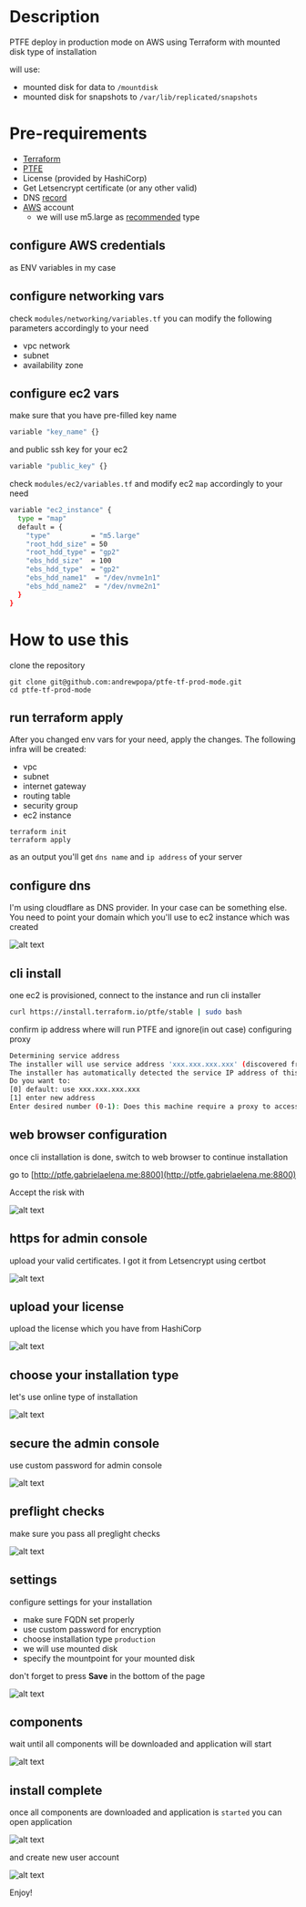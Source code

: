 # Description

PTFE deploy in production mode on AWS using Terraform with mounted disk type of installation

will use:
- mounted disk for data to `/mountdisk`
- mounted disk for snapshots to `/var/lib/replicated/snapshots`

# Pre-requirements

- [Terraform](https://www.terraform.io)
- [PTFE](https://www.terraform.io/docs/enterprise/index.html)
- License (provided by HashiCorp)
- Get Letsencrypt certificate (or any other valid)
- DNS [record](https://www.cloudflare.com/)
- [AWS](https://aws.amazon.com) account
  - we will use m5.large as [recommended](https://www.terraform.io/docs/enterprise/before-installing/reference-architecture/aws.html) type

## configure AWS credentials

as ENV variables in my case

## configure networking vars

check `modules/networking/variables.tf` you can modify the following parameters accordingly to your need 
- vpc network
- subnet
- availability zone

## configure ec2 vars

make sure that you have pre-filled key name
```bash
variable "key_name" {}
```

and public ssh key for your ec2
```bash
variable "public_key" {}
```

check `modules/ec2/variables.tf` and modify ec2 `map` accordingly to your need 

```bash
variable "ec2_instance" {
  type = "map"
  default = {
    "type"          = "m5.large"
    "root_hdd_size" = 50
    "root_hdd_type" = "gp2"
    "ebs_hdd_size"  = 100
    "ebs_hdd_type"  = "gp2"
    "ebs_hdd_name1"  = "/dev/nvme1n1"
    "ebs_hdd_name2"  = "/dev/nvme2n1"
  }
}
```

# How to use this

clone the repository

```
git clone git@github.com:andrewpopa/ptfe-tf-prod-mode.git
cd ptfe-tf-prod-mode
```

## run terraform apply

After you changed env vars for your need, apply the changes. The following infra will be created:
- vpc
- subnet
- internet gateway
- routing table
- security group
- ec2 instance

```
terraform init 
terraform apply
```

as an output you'll get `dns name` and `ip address` of your server

## configure dns

I'm using cloudflare as DNS provider. In your case can be something else. You need to point your domain which you'll use to ec2 instance which was created

![alt text](img/dns.png "DNS and Self Signed Certificate")

## cli install

one ec2 is provisioned, connect to the instance and run cli installer

```bash
curl https://install.terraform.io/ptfe/stable | sudo bash
```

confirm ip address where will run PTFE and ignore(in out case) configuring proxy

```bash
Determining service address
The installer will use service address 'xxx.xxx.xxx.xxx' (discovered from EC2 metadata service)
The installer has automatically detected the service IP address of this machine as xxx.xxx.xxx.xxx
Do you want to:
[0] default: use xxx.xxx.xxx.xxx
[1] enter new address
Enter desired number (0-1): Does this machine require a proxy to access the Internet? (y/N)
```

## web browser configuration

once cli installation is done, switch to web browser to continue installation

go to [http://ptfe.gabrielaelena.me:8800](http://ptfe.gabrielaelena.me:8800)

Accept the risk with

![alt text](img/ssl_risk.png "SSL risk")

## https for admin console

upload your valid certificates. I got it from Letsencrypt using certbot

![alt text](img/certs.png "SSL risk")

## upload your license

upload the license which you have from HashiCorp

![alt text](img/lic.png "upload your license")

## choose your installation type

let's use online type of installation

![alt text](img/install.png "choose your installation type")

## secure the admin console

use custom password for admin console

![alt text](img/pwd.png "secure the admin console")

## preflight checks

make sure you pass all preglight checks 

![alt text](img/pre.png "secure the admin console")

## settings

configure settings for your installation
- make sure FQDN set properly
- use custom password for encryption
- choose installation type `production`
- we will use mounted disk
- specify the mountpoint for your mounted disk

don't forget to press **Save** in the bottom of the page

![alt text](img/prod.png "secure the admin console")

## components

wait until all components will be downloaded and application will start

![alt text](img/comp.png "secure the admin console")

## install complete

once all components are downloaded and application is `started` you can open application

![alt text](img/done.png "secure the admin console")

and create new user account

![alt text](img/new.png "secure the admin console")

Enjoy!
